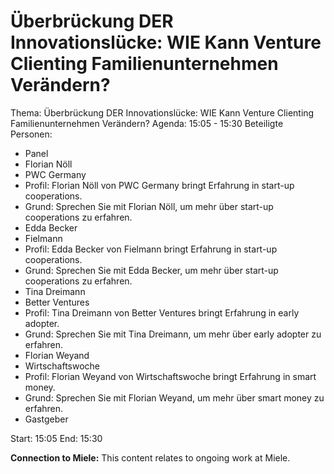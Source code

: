 # Überbrückung DER Innovationslücke: WIE Kann Venture Clienting Familienunternehmen Verändern?
Thema: Überbrückung DER Innovationslücke: WIE Kann Venture Clienting Familienunternehmen Verändern?
Agenda: 15:05 - 15:30
Beteiligte Personen:
- Panel
- Florian Nöll
- PWC Germany
- Profil: Florian Nöll von PWC Germany bringt Erfahrung in start-up cooperations.
- Grund: Sprechen Sie mit Florian Nöll, um mehr über start-up cooperations zu erfahren.
- Edda Becker
- Fielmann
- Profil: Edda Becker von Fielmann bringt Erfahrung in start-up cooperations.
- Grund: Sprechen Sie mit Edda Becker, um mehr über start-up cooperations zu erfahren.
- Tina Dreimann
- Better Ventures
- Profil: Tina Dreimann von Better Ventures bringt Erfahrung in early adopter.
- Grund: Sprechen Sie mit Tina Dreimann, um mehr über early adopter zu erfahren.
- Florian Weyand
- Wirtschaftswoche
- Profil: Florian Weyand von Wirtschaftswoche bringt Erfahrung in smart money.
- Grund: Sprechen Sie mit Florian Weyand, um mehr über smart money zu erfahren.
- Gastgeber

Start: 15:05
End: 15:30

**Connection to Miele:** This content relates to ongoing work at Miele.
